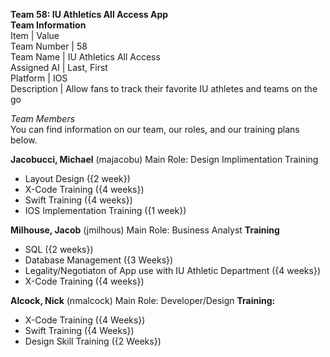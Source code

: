 **Team 58: IU Athletics All Access App**\
**Team Information**
\
Item | Value   
Team Number | 58     
Team Name | IU Athletics All Access \
Assigned AI | Last, First \
Platform | IOS \
Description | Allow fans to track their favorite IU athletes and teams on the go 


*Team Members* \
You can find information on our team, our roles, and our training plans below.

**Jacobucci, Michael** (majacobu)
Main Role: Design Implimentation
Training
- Layout Design ({2 week})
- X-Code Training ({4 weeks}) 
- Swift Training ({4 weeks})
- IOS Implementation Training ({1 week})

**Milhouse, Jacob** (jmilhous)
Main Role: Business Analyst
**Training**
- SQL ({2 weeks})
- Database Management ({3 Weeks})
- Legality/Negotiaton of App use with IU Athletic Department ({4 weeks})
- X-Code Training ({4 weeks})

**Alcock, Nick** (nmalcock)
Main Role: Developer/Design
**Training:**
- X-Code Training ({4 Weeks})
- Swift Training ({4 Weeks})
- Design Skill Training ({2 Weeks})

